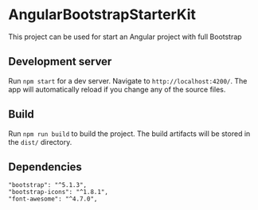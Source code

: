 # AngularBootstrapStarterKit

This project can be used for start an Angular project with full Bootstrap

## Development server

Run `npm start` for a dev server. Navigate to `http://localhost:4200/`. The app will automatically reload if you change any of the source files.

## Build

Run `npm run build` to build the project. The build artifacts will be stored in the `dist/` directory.

## Dependencies

    "bootstrap": "^5.1.3",
    "bootstrap-icons": "^1.8.1",
    "font-awesome": "^4.7.0",


